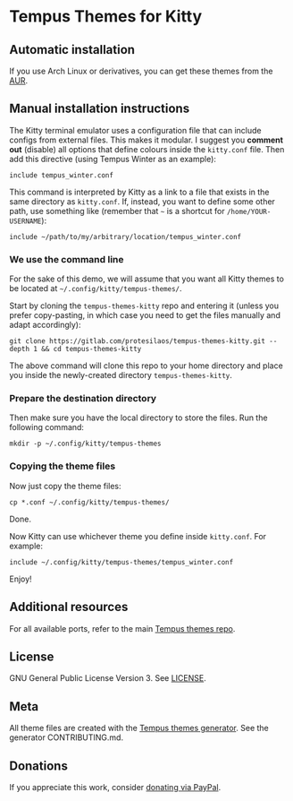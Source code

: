 # Tempus Themes for Kitty

## Automatic installation

If you use Arch Linux or derivatives, you can get these themes from the [AUR](https://aur.archlinux.org/packages/tempus-themes-kitty-git/).

## Manual installation instructions

The Kitty terminal emulator uses a configuration file that can include
configs from external files.  This makes it modular.  I suggest you
**comment out** (disable) all options that define colours inside the
`kitty.conf` file.  Then add this directive (using Tempus Winter as an
example):

    include tempus_winter.conf

This command is interpreted by Kitty as a link to a file that exists in
the same directory as `kitty.conf`.  If, instead, you want to define
some other path, use something like (remember that `~` is a shortcut for
`/home/YOUR-USERNAME`):

    include ~/path/to/my/arbitrary/location/tempus_winter.conf

### We use the command line

For the sake of this demo, we will assume that you want all Kitty themes
to be located at `~/.config/kitty/tempus-themes/`.

Start by cloning the `tempus-themes-kitty` repo and entering it (unless
you prefer copy-pasting, in which case you need to get the files
manually and adapt accordingly):

    git clone https://gitlab.com/protesilaos/tempus-themes-kitty.git --depth 1 && cd tempus-themes-kitty

The above command will clone this repo to your home directory and place
you inside the newly-created directory `tempus-themes-kitty`.

### Prepare the destination directory

Then make sure you have the local directory to store the files. Run the
following command:

    mkdir -p ~/.config/kitty/tempus-themes

### Copying the theme files

Now just copy the theme files:

    cp *.conf ~/.config/kitty/tempus-themes/

Done.

Now Kitty can use whichever theme you define inside `kitty.conf`.  For
example:

    include ~/.config/kitty/tempus-themes/tempus_winter.conf

Enjoy!

## Additional resources

For all available ports, refer to the main [Tempus themes
repo](https://gitlab.com/protesilaos/tempus-themes).

## License

GNU General Public License Version 3. See
[LICENSE](https://gitlab.com/protesilaos/tempus-themes-xfce4-terminal/blob/master/LICENSE).

## Meta

All theme files are created with the [Tempus themes
generator](https://gitlab.com/protesilaos/tempus-themes-generator). See
the generator CONTRIBUTING.md.

## Donations

If you appreciate this work, consider [donating via
PayPal](https://www.paypal.me/protesilaos).
